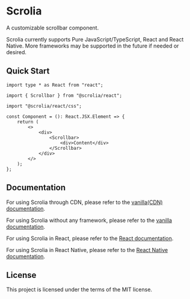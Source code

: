 # Scrolia

A customizable scrollbar component.

Scrolia currently supports Pure JavaScript/TypeScript, React and React Native. More frameworks may be supported in the future if needed or desired.

## Quick Start

```tsx
import type * as React from "react";

import { Scrollbar } from "@scrolia/react";

import "@scrolia/react/css";

const Component = (): React.JSX.Element => {
    return (
        <>
            <div>
                <Scrollbar>
                    <div>Content</div>
                </Scrollbar>
            </div>
        </>
    );
};
```

## Documentation

For using Scrolia through CDN, 
please refer to the [vanilla(CDN) documentation](./docs/vanilla/cdn/README.md).

For using Scrolia without any framework, 
please refer to the [vanilla documentation](./docs/vanilla/import/README.md).

For using Scrolia in React, 
please refer to the [React documentation](./docs/react//README.md).

For using Scrolia in React Native, 
please refer to the [React Native documentation](./docs/react-native/README.md).

## License

This project is licensed under the terms of the MIT license.
